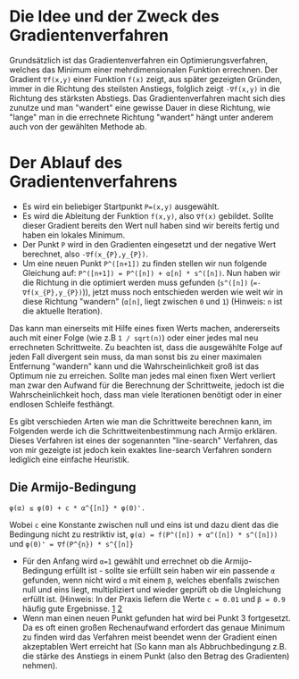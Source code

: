 # Die Idee und der Zweck des Gradientenverfahren

Grundsätzlich ist das Gradientenverfahren ein Optimierungsverfahren, welches das Minimum einer mehrdimensionalen Funktion errechnen. Der Gradient ```∇f(x,y)``` einer Funktion ```f(x)``` zeigt, aus später gezeigten Gründen, immer in die Richtung des steilsten Anstiegs, folglich zeigt ```-∇f(x,y)``` in die Richtung des stärksten Abstiegs. Das Gradientenverfahren macht sich dies zunutze und man "wandert" eine gewisse Dauer in diese Richtung, wie "lange" man in die errechnete Richtung "wandert" hängt unter anderem auch von der gewählten Methode ab.

# Der Ablauf des Gradientenverfahrens
* Es wird ein beliebiger Startpunkt ```P=(x,y)``` ausgewählt.
* Es wird die Ableitung der Funktion ```f(x,y)```, also ```∇f(x)``` gebildet. Sollte dieser Gradient bereits den Wert null haben sind wir bereits fertig und haben ein lokales Minimum.
* Der Punkt ```P``` wird in den Gradienten eingesetzt und der negative Wert berechnet, also ```-∇f(x_{P},y_{P})```.
* Um eine neuen Punkt ```P^([n+1])``` zu finden stellen wir nun folgende Gleichung auf: ```P^([n+1]) = P^([n]) + α[n] * s^([n])```. Nun haben wir die Richtung in die optimiert werden muss gefunden (```s^([n])``` (```=-∇f(x_{P},y_{P})```)), jetzt muss noch entschieden werden wie weit wir in diese Richtung "wandern" (```α[n]```, liegt zwischen ```0``` und ```1```) (Hinweis: ```n``` ist die aktuelle Iteration).

Das kann man einerseits mit Hilfe eines fixen Werts machen, andererseits auch mit einer Folge (wie z.B ```1 / sqrt(n)```)
oder einer jedes mal neu errechneten Schrittweite. Zu beachten ist, dass die ausgewählte Folge auf jeden Fall divergent sein muss, da man sonst bis zu einer maximalen Entfernung "wandern"
kann und die Wahrscheinlichkeit groß ist das Optimum nie zu erreichen. Sollte man jedes mal einen fixen Wert verliert man zwar den Aufwand für die Berechnung der Schrittweite, jedoch ist die Wahrscheinlichkeit hoch, dass man viele Iterationen benötigt oder in einer endlosen Schleife festhängt.

Es gibt verschieden Arten wie man die Schrittweite berechnen kann, im Folgenden werde ich die Schrittweitenbestimmung nach Armijo erklären. Dieses Verfahren ist eines der sogenannten "line-search" Verfahren, das von mir gezeigte ist jedoch kein exaktes line-search Verfahren sondern lediglich eine einfache Heuristik.

## Die Armijo-Bedingung

    φ(α) ≤ φ(0) + c * α^{[n]} * φ(0)'.

Wobei ```c``` eine Konstante zwischen null und eins ist und dazu dient das die Bedingung nicht zu restriktiv ist, ```φ(α) = f(P^([n]) + α^([n]) * s^([n]))``` und ```φ(0)' = ∇f(P^{n}) * s^{[n]}```

*  Für den Anfang wird ```α=1``` gewählt und errechnet ob die Armijo-Bedingung erfüllt ist - sollte sie erfüllt sein haben wir ein passende ```α``` gefunden, wenn nicht wird ```α``` mit einem ```β```, welches ebenfalls zwischen null und eins liegt, multipliziert und wieder geprüft ob die Ungleichung erfüllt ist. (Hinweis: In der Praxis liefern die Werte ```c = 0.01``` und ```β = 0.9``` häufig gute Ergebnisse. [1](https://www.unibw.de/lrt1/gerdts/lehre/lpnlp/lp-nlp.pdf) [2](https://www.unibw.de/lrt1/gerdts/lehre/lpnlp/lp-nlp.pdf)
*  Wenn man einen neuen Punkt gefunden hat wird bei Punkt 3 fortgesetzt. Da es oft einen großen Rechenaufwand erfordert das genaue Minimum zu finden wird das Verfahren meist beendet wenn der Gradient einen akzeptablen Wert erreicht hat (So kann man als Abbruchbedingung z.B. die stärke des Anstiegs in einem Punkt (also den Betrag des Gradienten) nehmen).
